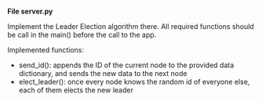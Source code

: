 **File server.py**

Implement the Leader Election algorithm there.
All required functions should be call in the main() before the call to the app.

Implemented functions:
- send_id(): appends the ID of the current node to the provided data dictionary, and sends the new data to the next node
- elect_leader(): once every node knows the random id of everyone else, each of them elects the new leader
